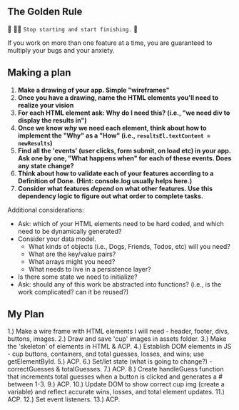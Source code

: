 ## The Golden Rule

🦸 🦸‍♂️ `Stop starting and start finishing.` 🏁

If you work on more than one feature at a time, you are guaranteed to multiply your bugs and your anxiety.

## Making a plan

1) **Make a drawing of your app. Simple "wireframes"**
1) **Once you have a drawing, name the HTML elements you'll need to realize your vision**
1) **For each HTML element ask: Why do I need this? (i.e., "we need div to display the results in")**
1) **Once we know _why_ we need each element, think about how to implement the "Why" as a "How" (i.e., `resultsEl.textContent = newResults`)**
1) **Find all the 'events' (user clicks, form submit, on load etc) in your app. Ask one by one, "What happens when" for each of these events. Does any state change?**
1) **Think about how to validate each of your features according to a Definition of Done. (Hint: console.log usually helps here.)**
1) **Consider what features _depend_ on what other features. Use this dependency logic to figure out what order to complete tasks.**

Additional considerations:

- Ask: which of your HTML elements need to be hard coded, and which need to be dynamically generated?
- Consider your data model.
  - What kinds of objects (i.e., Dogs, Friends, Todos, etc) will you need?
  - What are the key/value pairs?
  - What arrays might you need?
  - What needs to live in a persistence layer?
- Is there some state we need to initialize?
- Ask: should any of this work be abstracted into functions? (i.e., is the work complicated? can it be reused?)

## My Plan

1.) Make a wire frame with HTML elements I will need - header, footer, divs, buttons, images.
2.) Draw and save 'cup' images in assets folder.
3.) Make the 'skeleton' of elements in HTML & ACP.
4.) Establish DOM elements in JS - cup buttons, containers, and total guesses, losses, and wins; use getElementById.
5.) ACP.
6.) Set/let state (what is going to change?) - correctGuesses & totalGuesses.
7.) ACP.
8.) Create handleGuess function that increments total guesses when a button is clicked and generates a # between 1-3.
9.) ACP.
10.) Update DOM to show correct cup img (create a variable) and reflect accurate wins, losses, and total element updates.
11.) ACP.
12.) Set event listeners.
13.) ACP.
